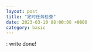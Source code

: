 ```yaml
---
layout: post
title: "定时任务检查"
date: 2023-03-10 08:00:00 +0800
category: basic
---
```



: write done!

